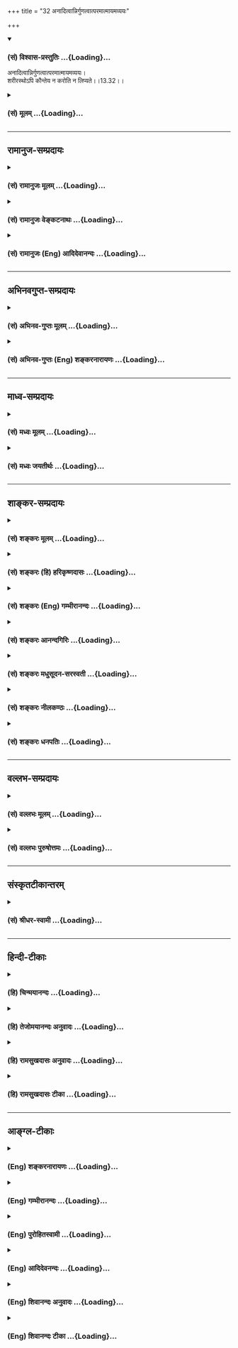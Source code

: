 +++
title = "32 अनादित्वान्निर्गुणत्वात्परमात्मायमव्ययः"

+++
<div class="js_include" newlevelforh1="3" title="(सं) विश्वास-प्रस्तुतिः" unfilled url="/purANam/mahAbhAratam/06-bhIShma-parva/02-bhagavad-gItA-parva/saMskRtam/vishvAsa-prastutiH/13_xetra-xetrajna-yogaH/32_anAditvAnnirguNat.md">
<details open><summary><h3>(सं) विश्वास-प्रस्तुतिः ...{Loading}...</h3></summary>

अनादित्वान्निर्गुणत्वात्परमात्मायमव्ययः।  
शरीरस्थोऽपि कौन्तेय न करोति न लिप्यते।।13.32।।
</details>
</div>
<div class="js_include collapsed" newlevelforh1="3" title="(सं) मूलम्" unfilled url="/purANam/mahAbhAratam/06-bhIShma-parva/02-bhagavad-gItA-parva/saMskRtam/mUlam/13_xetra-xetrajna-yogaH/32_anAditvAnnirguNat.md">
<details><summary><h3>(सं) मूलम् ...{Loading}...</h3></summary>

अनादित्वान्निर्गुणत्वात्परमात्मायमव्ययः।  
शरीरस्थोऽपि कौन्तेय न करोति न लिप्यते।।13.32।।
</details>
</div>


_________________
## रामानुज-सम्प्रदायः
<div class="js_include collapsed" newlevelforh1="3" title="(सं) रामानुजः मूलम्" unfilled url="/purANam/mahAbhAratam/06-bhIShma-parva/02-bhagavad-gItA-parva/saMskRtam/rAmAnujaH/mUlam/13_xetra-xetrajna-yogaH/32_anAditvAnnirguNat.md">
<details><summary><h3>(सं) रामानुजः मूलम् ...{Loading}...</h3></summary>

।।13.32।। यथा **आकाशं सर्वगतम्** अपि सर्वैः वस्तुभिः संयुक्तम् अपि
**सौक्ष्म्यात्** सर्ववस्तुस्वभावैः **न लिप्यते;** **तथा आत्मा**
अतिसौक्ष्म्यात् **सर्वत्र** देवमनुष्यादौ **देहे अवस्थितः** अति
तत्तद्देहस्वमावैः **न लिप्यते।**

</details>
</div>
<div class="js_include collapsed" newlevelforh1="3" title="(सं) रामानुजः वेङ्कटनाथः" unfilled url="/purANam/mahAbhAratam/06-bhIShma-parva/02-bhagavad-gItA-parva/saMskRtam/rAmAnujaH/venkaTanAthaH/13_xetra-xetrajna-yogaH/32_anAditvAnnirguNat.md">
<details><summary><h3>(सं) रामानुजः वेङ्कटनाथः ...{Loading}...</h3></summary>

  
  
।।13.32।। आत्मनो नित्यत्वानित्यत्वापरिणामित्वादिभिरुक्तं वैधर्म्यं
सहेतुकं स्थिरीकरोति -- अनादित्वादिति श्लोकेन।
आपेक्षिकपरमात्मत्वविषयेणअयं परमात्मा इत्यनेनाभिप्रेतमाह --
देहान्निष्कृष्येत्यादिना। ज्ञानसङ्कोचरूपव्ययस्य
देहादिप्रेरणरूपकर्तृत्वस्य च प्रत्यक्षादिसिद्धत्वात् कथमव्ययत्वादिः
इत्यत्राह -- स्वभावेन निरूपित इति।
अनादित्वादित्यव्ययहेतुरुत्पत्तिराहित्यं विवक्षितमित्याहअनारभ्यत्वादिति।
आरभ्यमाणमेव हि व्येतीति दृष्टमिति भावः। निर्गुणत्वात् इति सामान्येन
ज्ञानादिगुणनिषेधपरिहारायाह -- सत्त्वादिगुणरहितत्वादिति। एवं
हेतुद्वयशक्त्यनुसारेण यथायोग्यं साध्यद्वयान्वयो दर्शितः।
लेपशङ्काप्रतिषेधयोः सम्भावितविषययोरेव युक्तत्वात्; तत्सप्तधातु त्रिमलं
द्वियोनिं चतुर्विधाहारमयं शरीरम् \[गर्भो.1\] इत्याम्नातस्य शरीरस्य
पटादिषु पङ्कादेरिव संसर्गेण लेपकत्वस्वभावात्शरीरस्थोऽपि इत्यनेन सूचितमाह
-- देहस्वभावैरिति।  
  

</details>
</div>
<div class="js_include collapsed" newlevelforh1="3" title="(सं) रामानुजः (Eng) आदिदेवानन्दः" unfilled url="/purANam/mahAbhAratam/06-bhIShma-parva/02-bhagavad-gItA-parva/saMskRtam/rAmAnujaH/english/AdidevAnandaH/13_xetra-xetrajna-yogaH/32_anAditvAnnirguNat.md">
<details><summary><h3>(सं) रामानुजः (Eng) आदिदेवानन्दः ...{Loading}...</h3></summary>

13.32 This 'supreme self' (Atman) has been defined as having a nature
different from that of the body. While existing in the body, It is
'immutable', i.e., It is not liable to decay as It is 'without a
beginning,' i.e., never created at any point of time. Because It is
'free from Gunas,' being devoid of Sattva and other Gunas of Prakrti, It
neither acts nor gets tainted; It is not tainted by the alities of the
body. Granted that the self being without Gunas, does not act; but how
is it possible that the Atman is not tainted by Its constant association
with the alities of the body; To this, Sri Krsna replies:

</details>
</div>


_________________
## अभिनवगुप्त-सम्प्रदायः
<div class="js_include collapsed" newlevelforh1="3" title="(सं) अभिनव-गुप्तः मूलम्" unfilled url="/purANam/mahAbhAratam/06-bhIShma-parva/02-bhagavad-gItA-parva/saMskRtam/abhinava-guptaH/mUlam/13_xetra-xetrajna-yogaH/32_anAditvAnnirguNat.md">
<details><summary><h3>(सं) अभिनव-गुप्तः मूलम् ...{Loading}...</h3></summary>

।।13.31 -- 13.33।। यदि वा -- यदेत्यादि नोपलिप्यत इत्यन्तम्।
विस्तीर्णत्वेन सर्वव्याप्त्या यदा भूतानां पृथक्तां भिन्नताम् +++(S
चित्रताम्)+++ आत्मन्येव पश्यति; आत्मन एव च उदितां तां मन्यते; तदापि
सर्वकर्तृत्त्वात् न लेपभाक् यतः असौ परमात्मैव शरीरस्थोऽपि न लिप्यते
आकाशवत्।

</details>
</div>
<div class="js_include collapsed" newlevelforh1="3" title="(सं) अभिनव-गुप्तः (Eng) शङ्करनारायणः" unfilled url="/purANam/mahAbhAratam/06-bhIShma-parva/02-bhagavad-gItA-parva/saMskRtam/abhinava-guptaH/english/shankaranArAyaNaH/13_xetra-xetrajna-yogaH/32_anAditvAnnirguNat.md">
<details><summary><h3>(सं) अभिनव-गुप्तः (Eng) शङ्करनारायणः ...{Loading}...</h3></summary>

13.32 See Comment under 13.34

</details>
</div>


_________________
## माध्व-सम्प्रदायः
<div class="js_include collapsed" newlevelforh1="3" title="(सं) मध्वः मूलम्" unfilled url="/purANam/mahAbhAratam/06-bhIShma-parva/02-bhagavad-gItA-parva/saMskRtam/madhvaH/mUlam/13_xetra-xetrajna-yogaH/32_anAditvAnnirguNat.md">
<details><summary><h3>(सं) मध्वः मूलम् ...{Loading}...</h3></summary>

।।13.32।। न च व्ययादिस्तस्येत्याह -- अनादित्वादिति। सादि हि प्रायो व्ययि
गुणात्मकं च। न करोतीत्यादेरर्थ उक्तः पुरस्तात्। न लौकिकक्रियादिस्तस्य।
अतोन प्रज्ञं इत्यादिवदिति।

</details>
</div>
<div class="js_include collapsed" newlevelforh1="3" title="(सं) मध्वः जयतीर्थः" unfilled url="/purANam/mahAbhAratam/06-bhIShma-parva/02-bhagavad-gItA-parva/saMskRtam/madhvaH/jayatIrthaH/13_xetra-xetrajna-yogaH/32_anAditvAnnirguNat.md">
<details><summary><h3>(सं) मध्वः जयतीर्थः ...{Loading}...</h3></summary>

।।13.32।। अव्यय इत्यनुवादेन लेपाभावमात्रं विधीयत
इत्यन्यथाप्रतीतिनिरासार्थमाह -- **न चे**ति। एतेनाव्ययत्वमपि
साध्यमप्राप्तत्वादित्युक्तं भवति। तस्य विष्णोः अनेन जीवविशेषणमेतत् तस्य
प्राप्तिसद्भावेन प्रतिषेधोपपत्तेरिति निरस्तम्। विष्णोरपिशरीरस्थोऽपि इति
प्राप्तेरुक्तत्वात् अनादित्वनिर्गुणत्वयोरव्ययत्वे हेतुत्वमुपपादयितुं
व्याप्तिमाह -- **सादी**ति। यद्व्ययि तत्प्रायः सादि गुणात्मकं चेति योजना।
प्रागभावे व्यभिचारपारहारायप्रायः इत्युक्तम्। ससाद्यव
गुणात्मकमेवेत्यवधारणेन यथास्थितयोजना वा। न करोति निर्गुणत्वादिति
ईश्वरस्य क्रियागुणाभावः प्रतीयत इत्यत आह -- **न करोती**ति।
पुरस्तादुक्तमेव स्मारयति -- **ने**ति। इत्यादिवदक्रियत्वादिकं
व्याख्येयमिति शेषः। यद्यप्यव्ययत्वमप्यत्र साध्यं तथापि तल्लोकतो ज्ञातुं
शक्यत इति लोपाभावमात्रं; यथा सर्वगतिमित्युपपद्यते।

</details>
</div>


_________________
## शाङ्कर-सम्प्रदायः
<div class="js_include collapsed" newlevelforh1="3" title="(सं) शङ्करः मूलम्" unfilled url="/purANam/mahAbhAratam/06-bhIShma-parva/02-bhagavad-gItA-parva/saMskRtam/shankaraH/mUlam/13_xetra-xetrajna-yogaH/32_anAditvAnnirguNat.md">
<details><summary><h3>(सं) शङ्करः मूलम् ...{Loading}...</h3></summary>

।।13.32।। --,**अनादित्वात्** अनादेः भावः अनादित्वम्; आदिः कारणम्; तत्
यस्य नास्ति तत् अनादि। यद्धि आदिमत् तत् स्वेन आत्मना व्येति अयं तु
अनादित्वात् निरवयव इति कृत्वा न व्येति। तथा **निर्गुणत्वात्।** सगुणो हि
गुणव्ययात् व्येति अयं तु निर्गुणत्वाच्च न व्येति इति **परमात्मा अयम्
अव्ययः** न अस्य व्ययो विद्यते इति अव्ययः। यत एवमतः **शरीरस्थोऽपि;**
शरीरेषु आत्मनः उपलब्धिः भवतीति शरीरस्थः उच्यते तथापि **न करोति।**
तदकरणादेव तत्फलेन न लिप्यते। यो हि कर्ता; सः कर्मफलेन लिप्यते। अयं तु
अकर्ता; अतः न फलेन **लिप्यते** इत्यर्थः।। कः पुनः देहेषु करोति लिप्यते च
यदि तावत् अन्यः परमात्मनो देही करोति लिप्यते च; ततः इदम् अनुपपन्नम्
उक्तं क्षेत्रज्ञेश्वरैकत्वम् क्षेत्रज्ञं चापि मां विद्धि (गीता 13।2)
इत्यादि। अथ नास्ति ईश्वरादन्यो देही; कः करोति लिप्यते च इति वाच्यम् परो
वा नास्ति इति सर्वथा दुर्विज्ञेयं दुर्वाच्यं च इति भगवत्प्रोक्तम्
औपनिषदं दर्शनं परित्यक्तं वैशेषिकैः साङ्ख्यार्हतबौद्धैश्च। तत्र अयं
परिहारो भगवता स्वेनैव उक्तः स्वभावस्तु प्रवर्तते (गीता 5।14) इति।
अविद्यामात्रस्वभावो हि करोति लिप्यते इति व्यवहारो भवति; न तु परमार्थत
एकस्मिन् परमात्मनि तत् अस्ति। अतः एतस्मिन् परमार्थसाङ्ख्यदर्शने स्थितानां
ज्ञाननिष्ठानां परमहंसपरिव्राजकानां तिरस्कृताविद्याव्यवहाराणां
कर्माधिकारो नास्ति इति तत्र तत्र दर्शितं भगवता।। किमिव न करोति न लिप्यते
इति अत्र दृष्टान्तमाह --,

</details>
</div>
<div class="js_include collapsed" newlevelforh1="3" title="(सं) शङ्करः (हि) हरिकृष्णदासः" unfilled url="/purANam/mahAbhAratam/06-bhIShma-parva/02-bhagavad-gItA-parva/saMskRtam/shankaraH/hindI/harikRShNadAsaH/13_xetra-xetrajna-yogaH/32_anAditvAnnirguNat.md">
<details><summary><h3>(सं) शङ्करः (हि) हरिकृष्णदासः ...{Loading}...</h3></summary>

।।13.32।। एक ही आत्मा सब शरीरोंका आत्मा माना जानेसे; उसका उन सबके दोषोंसे
सम्बन्ध होगा; ऐसी शंका होनेपर यह कहा जाता है --, आदि कारणको कहते हैं;
जिसका कोई कारण न हो; उसका नाम अनादि है और अनादिके भावका नाम अनादित्व है
यह परमात्मा अनादि होनेके कारण अव्यय है क्योंकि जो वस्तु आदिमान् होती है;
वही अपने,स्वरूपसे क्षीण होती है। किंतु यह परमात्मा अनादि है; इसलिये
अवयवरहित है। अतः इसका क्षय नहीं होता। तथा निर्गुण होनेके कारण भी यह
अव्यय है क्योंकि जो वस्तु गुणयुक्त होती है; उसका गुणोंके क्षयसे क्षय
होता है। परंतु यह ( आत्मा ) गुणरहित है; अतः इसका क्षय नहीं होता। सुतरां
यह परमात्मा अव्यय है; अर्थात् इसका व्यय नहीं होता। ऐसा होनेके कारण यह
आत्मा शरीरमें स्थित हुआ भीशरीरमें रहता हुआ भी कुछ नहीं करता है; तथा कुछ
न करनेके कारण ही उसके फलसे भी लिप्त नहीं होता है। आत्माकी शरीरमें
प्रतीति होती है; इसलिये शरीरमें स्थित कहा जाता है। क्योंकि जो कर्ता होता
है वही कर्मोंके फलसे लिप्त होता है। परंतु यह अकर्ता है; इसलिये फलसे
लिप्त नहीं होता; यह अभिप्राय है। पू₀ -- तो फिर शरीरोंमें ऐसा कौन है जो
कर्म करता है और उसके फलसे लिप्त होता है यदि यह मान लिया जाय कि;
परमात्मासे भिन्न कोई शरीरी कर्म करता है और उसके फलसे लिप्त होता है तब तो
क्षेत्रज्ञ भी तू मुझे ही जान इस प्रकार जो क्षेत्रज्ञ और ईश्वरकी एकता कही
है; वह अयुक्त ठहरेगी। यदि यह माना जाय कि ईश्वरसे पृथक् अन्य कोई शरीरी
नहीं है तो यह बतलाना चाहिये फिर कौन करता और लिप्त होता है अथवा यह कह
देना चाहिये कि ( इन सबसे ) पर कोई ईश्वर ही नहीं है। ( बात तो यह है कि )
भगवान्द्वारा कहा हुआ यह उपनिषद्रूप दर्शन सर्वथा दुर्विज्ञेय और दुर्वाच्य
है; इसीलिये वैशेषिक; साङ्ख्य; जैन और बौद्धमतावलम्बियोंद्वारा यह छोड़ दिया
गया है। उ₀ -- इसका उत्तर स्वभाव ही बर्तता है ऐसा कहकर भगवान्ने स्वयं ही
दे दिया है क्योंकि अविद्यामात्र स्वभाववाला ही करता है; और लिप्त होता है;
इसीसे यह व्यवहार चल रहा है। वास्तवमें अद्वितीय परमात्मामें वे ( कर्तापन
और लिप्त होना आदि ) नहीं हैं। सुतरां इस वास्तविक ज्ञानदर्शनमें स्थित हुए
ज्ञाननिष्ठ; परमहंस परिव्राजक संन्यासियोंका जिन्होंने अविद्याकृत समस्त
व्यवहारका तिरस्कार कर दिया है; कर्मोंमें अधिकार नहीं है -- यह बात जगहजगह
भगवान्द्वारा दिखलायी गयी है।

</details>
</div>
<div class="js_include collapsed" newlevelforh1="3" title="(सं) शङ्करः (Eng) गम्भीरानन्दः" unfilled url="/purANam/mahAbhAratam/06-bhIShma-parva/02-bhagavad-gItA-parva/saMskRtam/shankaraH/english/gambhIrAnandaH/13_xetra-xetrajna-yogaH/32_anAditvAnnirguNat.md">
<details><summary><h3>(सं) शङ्करः (Eng) गम्भीरानन्दः ...{Loading}...</h3></summary>

13.32 Anadivat, being without beginning: Adih means cause; that which
has no cause is anadih. That which has a cause undergoes loss of its own
characteristics. But this One, being causeless, has no parts. This being
so, It does not suffer loss. So also, nirgunatvat, being without
alities: indeed, It si only something possessing alities that perishes
owing to the losss of its alities. But this One, being without alities,
does not perish. Hence, ayam, this; paramatma, supreme Self; is avyayah,
immutable. It suffers no depletion. Therefore It is immutable. Since
this is so, therefore, api, although; sarira-sthah, existing in the
body-since the perception of the Self occurs in the bodies, It is said
to be 'existing in the body'; even then, It na, does not; karoti, act.
From the very fact that It does not act, It na, is not; lipyate,
affected by the result of any action. For, one who is an agent of action
becomes affected by its result. But this One is not an agent. Hence It
is not affected by any result. This is the meaning. Objection: Who is
it, again, that acts in the body and becomes affected; On the one hand,
if there be some embodied being other than the supreme Self who acts and
becomes affected, then it has been improper to say in, 'And also
understand Me to be the Knower of the field,' etc., that the Knower of
the field and God are one. Again, if there be no embodied being who is
different from God, then it has to be stated who is it that acts and
gets affected. Or it has to be asserted that the supreme One does not
exist. \[If the supreme One also acts like us, then He is no God.\]
Thus, since the Upanisadic philosophy as stated by the Lord is in every
way difficult to understand and difficult to explain, it has therefore
been abandoned by the Vaisesikas, the Sankhyas, the Jainas and the
Buddhists. Reply: As to that, the following refutation has been stated
by the Lord Himself in, 'But it is Nature that acts' (5.14). Indeed,
Nature, which is nothing but ignorance, acts and becomes affected. In
this way empirical dealing becomes possible; but in reality it does not
occur in the one supreme Self. It has been accordingly shown by the Lord
in various places that there is no duty to be performed by those who
adhere to this philosophy of discriminating knowledge of the supreme
Reality, who are steadfast in Knowledge, who have spurned actions
arising out of ignorance, and who are mendicants belonging to the
highest Order of monks. The Lord cites an illustration to show like what
It does not act and is not affected:

</details>
</div>
<div class="js_include collapsed" newlevelforh1="3" title="(सं) शङ्करः आनन्दगिरिः" unfilled url="/purANam/mahAbhAratam/06-bhIShma-parva/02-bhagavad-gItA-parva/saMskRtam/shankaraH/AnandagiriH/13_xetra-xetrajna-yogaH/32_anAditvAnnirguNat.md">
<details><summary><h3>(सं) शङ्करः आनन्दगिरिः ...{Loading}...</h3></summary>

।।13.32।। सूक्ष्मभावात् अप्रतिहतस्वभावत्वादित्यर्थः। न संबध्यते
पङ्कादिभिरिति शेषः।

</details>
</div>
<div class="js_include collapsed" newlevelforh1="3" title="(सं) शङ्करः मधुसूदन-सरस्वती" unfilled url="/purANam/mahAbhAratam/06-bhIShma-parva/02-bhagavad-gItA-parva/saMskRtam/shankaraH/madhusUdana-sarasvatI/13_xetra-xetrajna-yogaH/32_anAditvAnnirguNat.md">
<details><summary><h3>(सं) शङ्करः मधुसूदन-सरस्वती ...{Loading}...</h3></summary>

।।13.32।। आत्मनः स्वतोऽकर्तृत्वेऽपि शरीरसंबन्धादौपाधिकं कर्तृत्वं
स्यादित्याशङ्कामपानुदन् यः पश्यति तथात्मानमकर्तारं स
पश्यतीत्येतद्विवृणोति -- अनादित्वादिति। अयमपरोक्षः परमात्मा
परमेश्वराभिन्नः प्रत्यगात्मा अव्ययो न व्येतीत्यव्ययः। सर्वविकारशून्य
इत्यर्थः। तत्र व्ययो द्विधा धर्मिणः स्वरूपस्यैवोत्पत्तिमत्तया वा;
धर्मिस्वरूपस्यानुत्पाद्यत्वेऽपि धर्माणामेवोत्पत्त्यादिमत्तया वा;
तत्राद्यमपाकरोति -- अनादित्वादिति। आदिः प्रागसत्त्वावस्था। सा नास्ति
सर्वदा सत आत्मनः अतस्तस्य कारणाभावाज्जन्माभावः। नह्यनादेर्जन्म संभवति।
तदभावे च तदुत्तरभाविनो भावविकारा न संभवन्त्येव। अतो न स्वरूपेण
व्येतीत्यर्थः। द्वितीयं निराकरोति -- निर्गुणत्वादिति।
निर्धर्मकत्वादित्यर्थः। नहि धर्मिणमधिकृत्य कश्चिद्धर्म उपैत्यपैति वा
धर्मधर्मिणोस्तादात्म्यात्। ,अयं तु निर्धर्मकोऽतो न धर्मद्वारापि
व्येतीत्यर्थः। अविनाशी वा अरेयमात्माऽनुच्छित्तिधर्मा इति श्रुतेः।
यस्मादेष,जायतेऽस्ति वर्धते विपरिणमतेऽपक्षीयते विनश्यतीत्येवं
षड्भावविकारशून्यः आध्यासिकेन संबन्धेन शरीरस्थोपि तस्मिन्कुर्वत्ययमात्मा
न करोति। यथाध्यासिकेन संबन्धेन जलस्थः सविता तस्मिंश्चलत्यपि न चलत्येव
तद्वत्। यतो न करोति किंचिदपि कर्म अतः केनापि कर्मफलेन न लिप्यते यो हि
यत्कर्मकरोति स तत्फलेन लिप्यते न त्वयम्। अकर्तृत्वादित्यर्थः। इच्छा
द्वेषः सुखं दुःखमित्यादीनां क्षेत्रधर्मत्वकथनात् प्रकृत्यैव च कर्माणि
क्रियमाणानीति मायाकार्यत्वव्यपदेशाच्च। अतएव परमार्थदर्शिनां
सर्वकर्माधिकारनिवृत्तिरिति प्राग्व्याख्यातम्। एतेनात्मनो
निर्धर्मकत्वकथनात्स्वगतभेदोपि निरस्तः। प्रकृत्यैव च कर्माणीत्यत्र
सजातीयभेदो निवारितः; यदा भूतपृथग्भावमित्यत्र विजातीयभेदः;
अनादित्वान्निर्गुणत्वादित्यत्र स्वगतो भेद इत्यद्वितीयं ब्रह्मैवात्मेति
सिद्धम्।

</details>
</div>
<div class="js_include collapsed" newlevelforh1="3" title="(सं) शङ्करः नीलकण्ठः" unfilled url="/purANam/mahAbhAratam/06-bhIShma-parva/02-bhagavad-gItA-parva/saMskRtam/shankaraH/nIlakaNThaH/13_xetra-xetrajna-yogaH/32_anAditvAnnirguNat.md">
<details><summary><h3>(सं) शङ्करः नीलकण्ठः ...{Loading}...</h3></summary>

।।13.32।। नन्वात्मनो विभुत्वेन रूपेण कर्तृत्वं मास्वीकारि
देहाद्यवच्छिन्नेन तु रूपेण तद्वक्तव्यमन्यथानुभवविरोधादित्याशङ्क्याह --
**अनादित्वादिति।** अयं सर्वेषां प्राणिनां नित्यापरोक्षः परमो
देहादिभ्योऽपरमेभ्य आत्मभ्योऽन्यः कोशपञ्चकातीत आत्मा परमात्मा। अव्ययः न
व्येति परिच्छिद्यते देशतः कालतो वस्तुतश्चेत्यव्ययः। अव्ययत्वे हेतुः --
**अनादित्वादिति।** यद्धि आदिमदाकाशादि तद्व्येति न त्वयं व्येति
अनादित्वात्। नन्वनादिभावस्यानन्त्यनियमेनात्मनः कालतः परिच्छेदो मास्तु।
तथा देशतः परिच्छिन्नस्य नाशावश्यंभावादनादित्वायोगाच्च देशतोऽपि परिच्छेदो
ब्रह्मणो मास्तु। ननु परमाणुवद्भविष्यतीतिचेन्न। दशदिगवच्छेद्यप्रदेशभेदवतो
द्रव्यस्य निरवयवत्वरूपाणुत्वासिद्धेः। नहि परमाणोः पूर्वदिगवच्छिन्नो भागः
पश्चिमया व्यवच्छेत्तुं शक्यते अनुभवविरोधात्। देशतः परिच्छेदाभावादेव
सजातीयविजातीयवस्तुसद्भावकृतः,परिच्छेदोऽपि मास्तु तथापि
विचित्रशक्तियुक्तस्याभिनवप्रपञ्चरचनापटीयसः परस्य
सर्वेश्वरत्वसर्वज्ञत्वादिगुणयुक्तस्य स्वगतभेदोऽवश्यंभावी।
स्वशक्तिमायावच्छिन्नेन रूपेण जगत्कर्तृत्वं
देहावच्छेदेनाग्रिहोत्रादिकर्तृत्वं चावश्यं वक्तव्यमित्याशङ्क्याह --
**निर्गुणत्वादिति।** यो हि गुणवानाकाशादिः सं संयोगं विभागं वोपाधिं
प्राप्य स्वगुणं शब्दमाविष्करोति न तु स्वस्मिन्नसन्तं स्पर्शं
केनचिदप्युपाधिना दर्शयितुमीष्टे। एवं आत्मा सर्वगुणहीनः सत्यप्यवच्छेदलाभे
कर्तृत्वादिकं गुणमाविष्कर्तुं न समर्थ इति। फलितमाह -- **शरीरस्थोऽपीति।**
स्पष्टार्थमेतत्।

</details>
</div>
<div class="js_include collapsed" newlevelforh1="3" title="(सं) शङ्करः धनपतिः" unfilled url="/purANam/mahAbhAratam/06-bhIShma-parva/02-bhagavad-gItA-parva/saMskRtam/shankaraH/dhanapatiH/13_xetra-xetrajna-yogaH/32_anAditvAnnirguNat.md">
<details><summary><h3>(सं) शङ्करः धनपतिः ...{Loading}...</h3></summary>

।।13.32।। नन्वेकस्यात्मनः सर्वत्र समवस्थितत्वेन
देहादिगतकर्तृत्वादिमत्त्वं प्राप्तं पवित्रस्यापि गङ्गाजलादेः
अपवित्रप्राण्युतरान्तरदोषेण दोषवक्त्ववदिति तत्राह -- अनादित्वादीति। अयं
परमात्माव्ययोऽपक्षयरहितः कूटस्थ इत्यर्थः। तत्र,व्ययस्त्रिविधः स्वभावतो
वा; अवयवद्वारको वा गुणाद्वारको वा। स्वतस्तु परब्रह्मणो न संभवतीति
कथयितुं परमात्मेत्युक्तम्। द्वितीयासंभवे हेतुमाह -- अनादित्वादिति। आदिः
कारणं नास्ति तदनादि। घटादेरादिमत्त्वेन सावयवत्वाद्य्वयो दृष्टः;
आत्मनस्तवनादित्वेन निरवयवत्वादवयवद्वारको व्ययो न संभवतीत्यर्थः। तृतीयं
निराकरोति -- निर्गुणत्वादिति। तथा सगुणो गुणव्ययाद्य्वेति अयंतु
निर्गुणत्वान्न व्येति। गुणद्वारकोऽस्य व्ययो न संभवतीत्यर्थः। यत एवमतः
शरीरस्थोपि शरीरेष्वात्मन उपलब्धिधर्मवतीति शरीरस्थ उच्यते। सर्वगतत्वेन
सर्वात्मत्वेन च देहादौ स्थितोऽपि स्वतो देहात्मना वा न करोति
कूटस्थात्वाद्देहादेश्च तस्मिन्कल्पितत्वादित्यर्थः। कर्तृत्वाभावादेव
कर्मफलेन न लिप्यते। कुन्त्युत्पन्नशरीरस्थस्यापि तव कर्तृत्वं लेपश्च
नास्तीति संबोधनाशयः। ननु एवं यः शरीरस्थः करोति लिप्यते च स कः
किमुक्तलक्षणादकर्तुरलिप्तादात्मनोऽन्यः किंचाऽनन्यः। नाद्यः तत्त्वमसि;
क्षेत्रज्ञं चापि मां विद्धीति
क्षेत्रज्ञेश्वरैकत्वप्रतिपादनानुपप्तिप्रसङ्गात्। द्वितीये परमात्मनः
कर्तत्वाद्यभावेन प्रतीयमानस्य कर्तृत्वादेरधिकरणं वाच्यम्। तथाच सर्वथेदं
दुरुपपादमितिचेन्न। स्वभावस्तु प्रवर्तत इत्यविद्यामात्रस्वभावो हि करोति
लिप्यत इति व्यवहारदशायामाविद्यकस्य कर्तृत्वादेर्भगवतैव निरुपितत्वात्।
एवंच प्रत्यगभिन्ने ब्रह्मण्याविधकं कर्तृत्वादि न पारमार्थिकमिति भगवता
प्रोक्ते औपनिषदे परमार्थसाङ्ख्यदर्शने दुर्विज्ञयत्वात्
साङ्ख्यवैसेषिकादिभिभ्रान्तिजन्यय पूर्वोक्तशङ्क्या परित्यक्ते स्थितानां
ज्ञाननिष्ठानामविद्यापरिकल्पितकर्तृत्वाद्यपगमेन मोक्षप्राप्तिः
नत्वन्यस्मिन् शुक्तिरुप्यकल्पे साङ्ख्यादिपरिकल्पितते निष्टावतामिति।

</details>
</div>


_________________
## वल्लभ-सम्प्रदायः
<div class="js_include collapsed" newlevelforh1="3" title="(सं) वल्लभः मूलम्" unfilled url="/purANam/mahAbhAratam/06-bhIShma-parva/02-bhagavad-gItA-parva/saMskRtam/vallabhaH/mUlam/13_xetra-xetrajna-yogaH/32_anAditvAnnirguNat.md">
<details><summary><h3>(सं) वल्लभः मूलम् ...{Loading}...</h3></summary>

।।13.32।। स्वतः पुरुषस्य प्राकृतसम्बन्धाभाव इत्युपपादयति --
अनादित्वादिति। परमात्माऽन्तःपुरुषः अथवा अक्षररूपत्वेन
अनादित्वान्निर्गुणत्वादयं आत्मा जीवः पुरुषोऽव्ययः केवलं भगवदिच्छया स्वतः
पृथग्भावितोऽप्यकर्त्ताऽलिप्तः अध्यासेनैव तथा; नान्यथेति भावः।

</details>
</div>
<div class="js_include collapsed" newlevelforh1="3" title="(सं) वल्लभः पुरुषोत्तमः" unfilled url="/purANam/mahAbhAratam/06-bhIShma-parva/02-bhagavad-gItA-parva/saMskRtam/vallabhaH/puruShottamaH/13_xetra-xetrajna-yogaH/32_anAditvAnnirguNat.md">
<details><summary><h3>(सं) वल्लभः पुरुषोत्तमः ...{Loading}...</h3></summary>

  
  
।।13.32।। ननु यथा ब्रह्मांशस्यादिजीवस्य देहसम्बन्धात्
कर्मलेपस्तेनैवाज्ञानं तन्नाशश्च प्रेरकात्मसम्बन्धात्तस्यैव
जीवसम्बन्धालेपे सति कथं समदर्शनं इत्याशङ्क्याऽऽह -- अनादित्वादिति।
यस्यैवोत्पत्तिस्तस्यैवान्यसम्बन्धेन नाशः। स च
अनादिर्नत्वाविद्यकजीवभाववदुत्पत्तिरतएव तत्सम्बन्धाभावार्थं साक्षित्वं
पूर्वं निरूपितम्। तस्मात् गुणसम्बन्धिन एव तन्नाशे नाशः; स च
निर्गुणस्तस्मादयं परमात्मा अव्ययः परसम्बन्धादिनाशशून्यः। अतः शरीरस्थोऽपि
कर्माणि न करोति; अत एव न लिप्यते।  
  

</details>
</div>


_________________
## संस्कृतटीकान्तरम्
<div class="js_include collapsed" newlevelforh1="3" title="(सं) श्रीधर-स्वामी" unfilled url="/purANam/mahAbhAratam/06-bhIShma-parva/02-bhagavad-gItA-parva/saMskRtam/shrIdhara-svAmI/13_xetra-xetrajna-yogaH/32_anAditvAnnirguNat.md">
<details><summary><h3>(सं) श्रीधर-स्वामी ...{Loading}...</h3></summary>

।।13.32।। तथापि परमेश्वरस्य संसारावस्थायां देहकर्मसंबन्धनिमित्तैः
कर्मभिस्तत्फलैश्च सुखदुःखादिवैषम्यं दुष्परिहरमिति कुतः समदर्शनं तत्राह
**-- अनादित्वादिति।** यदुत्पत्तिमत्तदेव हि व्येति विनाशमेति। यच्च
गुणवद्वस्तु तस्य गुणनाशे व्ययो भवति। अयं तु परमात्मा
अनादिर्निर्गुणश्चातोऽव्ययः। अविकारीत्यर्थः। तस्माच्छरीरे स्थितोऽपि
किंचिन्न करोति; नच कर्मफलैर्लिप्यत इति।

</details>
</div>


_________________
## हिन्दी-टीकाः
<div class="js_include collapsed" newlevelforh1="3" title="(हि) चिन्मयानन्दः" unfilled url="/purANam/mahAbhAratam/06-bhIShma-parva/02-bhagavad-gItA-parva/hindI/chinmayAnandaH/13_xetra-xetrajna-yogaH/32_anAditvAnnirguNat.md">
<details><summary><h3>(हि) चिन्मयानन्दः ...{Loading}...</h3></summary>

।।13.32।। यद्यपि चैतन्य आत्मा के सान्निध्य मात्र से देहेन्द्रियादि
उपाधियाँ स्वक्रियाओं में प्रवृत्त होती हैं; तथापि आत्मा सदा अकर्त्ता ही
रहता है। शास्त्रों के इस प्रतिपादन को समझना वेदान्त के प्रारम्भिक
विद्यार्थियों को कठिन प्रतीत होता है। इसलिए; उपनिषदों के ऋषियों ने विशेष
परिश्रमपूर्वक हमें यह समझाने का प्रयत्न किया है कि किस प्रकार एकमेव
अद्वितीय; परिपूर्ण सर्वव्यापी परमात्मा अकर्ता है। पहले भीगीता में कहा जा
चुका है कि आत्मा क्षेत्र के साथ तादात्म्य करके जीवरूपक्षेत्रज्ञ बन जाता
है; जो कर्मों का कर्ता और फलों का भोक्ता है। शरीरों में स्थित होने पर भी
आत्मा के दोषमुक्तत्व को सिद्ध करने के लिए यहाँ कुछ हेतु दिये गये हैं। जब
एक न्यायाधीश श्रीगोपाल राव किसी हत्यारे अपराधी को मृत्युदण्ड सुनाते हैं;
तब उसकी मृत्यु का पातक न्यायाधीश को प्रभावित नहीं कर सकता। श्रीगोपाल राव
न्यायालय में न्यायाधीश के पद पर आसीन होकर निर्णय देते हैं; न कि अपनी
व्यक्तिगत क्षमता में। अनादि जिस वस्तु का कारण होता है; उसी का प्रारम्भ भी
हो सकता है। प्रारम्भ रहित का अर्थ कारणरहित होगा। परम सत्य वह है जिससे
सम्पूर्ण जगत् उत्पन्न हुआ है। अत परमात्मा कारण रहित कारण होने से अनादि
कहा गया है। इसी कारण से वह अव्यय; अविनाशी भी है। निर्गुण गुणवान् वस्तु ही
विकारी होती है। हमने देखा कि जगत्कारण परमात्मा अविकारी है; अत उसका
निर्गुण होना भी आवश्यक है। यह परमात्मा अव्यय है जगत्कारण; अनादि और
निर्गुण होने से परमात्मा का अव्ययत्व सिद्ध हो जाता है। यह परमात्मा अपने
सान्निध्य मात्र से जड़ उपाधियों को चेतनवत् व्यवहार करने में सक्षम करता
है; परन्तु वह स्वयं किसी प्रकार की क्रिया नहीं,करता। उपर्युक्त सिद्धांत
वेदान्त के कुछ सूक्ष्म सिद्धांतों में से एक है; और दुर्बल मति के
विद्यार्थियों को प्राय इसे समझने में कठिनाई अनुभव होती है। यद्यपि यह
वेदान्त साहित्य का कठिन भाग माना गया है; तथापि प्रयत्नपूर्वक इस पर मनन
करने से सन्देह और कठिनाई दूर हो सकती हैं। उपाधियों के सभी निषिद्ध और
आसुरी कर्मों में भी आत्मा के अकर्तृत्वऔर निर्गुणत्व को दर्शाने के लिए;
भगवान् कुछ दृष्टान्त देते हैं

</details>
</div>
<div class="js_include collapsed" newlevelforh1="3" title="(हि) तेजोमयानन्दः अनुवादः" unfilled url="/purANam/mahAbhAratam/06-bhIShma-parva/02-bhagavad-gItA-parva/hindI/tejomayAnandaH/anuvAdaH/13_xetra-xetrajna-yogaH/32_anAditvAnnirguNat.md">
<details><summary><h3>(हि) तेजोमयानन्दः अनुवादः ...{Loading}...</h3></summary>

।।13.32।। हे कौन्तेय ! अनादि और निर्गुण होने से यह परमात्मा अव्यय है।
शरीर में स्थित हुआ भी, वस्तुत:, वह न (कर्म) करता है और न (फलों से) लिप्त
होता है।।

</details>
</div>
<div class="js_include collapsed" newlevelforh1="3" title="(हि) रामसुखदासः अनुवादः" unfilled url="/purANam/mahAbhAratam/06-bhIShma-parva/02-bhagavad-gItA-parva/hindI/rAmasukhadAsaH/anuvAdaH/13_xetra-xetrajna-yogaH/32_anAditvAnnirguNat.md">
<details><summary><h3>(हि) रामसुखदासः अनुवादः ...{Loading}...</h3></summary>

।।13.32।। हे कुन्तीनन्दन ! यह पुरुष स्वयं अनादि और गुणोंसे रहित होनेसे
अविनाशी परमात्मस्वरूप ही है। यह शरीरमें रहता हुआ भी न करता है और न लिप्त
होता है।

</details>
</div>
<div class="js_include collapsed" newlevelforh1="3" title="(हि) रामसुखदासः टीका" unfilled url="/purANam/mahAbhAratam/06-bhIShma-parva/02-bhagavad-gItA-parva/hindI/rAmasukhadAsaH/TIkA/13_xetra-xetrajna-yogaH/32_anAditvAnnirguNat.md">
<details><summary><h3>(हि) रामसुखदासः टीका ...{Loading}...</h3></summary>

।।13.32।।***व्याख्या --***  **अनादित्वान्निर्गुणत्वात्परमात्मायमव्ययः
--** इसी अध्यायके उन्नीसवें श्लोकमें जिसको अनादि कहा है; उसीको यहाँ भी
**अनादित्वात्** पदसे अनादि कहा है अर्थात् यह पुरुष आदि(आरम्भ) से रहित
है। अब प्रश्न होता है कि वहाँ तो प्रकृतिको भी अनादि कहा है; इसलिये
प्रकृति और पुरुष -- दोनोंमें,क्या फरक रहा इसके उत्तरमें भगवान् कहते हैं
-- **निर्गुणत्वात्** अर्थात् यह पुरुष गुणोंसे रहित है। प्रकृति अनादि तो
है; पर वह गुणोंसे रहित नहीं है; प्रत्युत गुणों और विकारोंवाली है। उससे
सात्त्विक; राजस और तामस -- ये तीनों गुण तथा विकार पैदा होते हैं। परन्तु
पुरुष इन तीनों गुणोँ और विकारोंसे सर्वथा रहित (निर्गुण और निर्विकार) है।
ऐसा यह पुरुष साक्षात् अविनाशी परमात्मस्वरूप ही है अर्थात् यह पुरुष
विनाशरहित परम शुद्ध आत्मा है।**शरीरस्थोऽपि कौन्तेय न करोति न लिप्यते
--** यह पुरुष शरीरमें रहता हुआ भी न कुछ करता है और न किसी कर्मसे लिप्त
ही होता है। तात्पर्य है कि इस पुरुष(स्वयं) ने न तो पहले किसी भी
अवस्थामें कुछ किया है; न वर्तमानमें कुछ करता है और न आगे ही कुछ कर सकता
है अर्थात् यह पुरुष सदासे ही प्रकृतिसे निर्लिप्त; असङ्ग है तथा गुणोंसे
रहित और अविनाशी है। इसमें कर्तृत्व और भोक्तृत्व है ही नहीं। यहाँ
**शरीरस्थोऽपि** कहनेका तात्पर्य है कि यह पुरुष जिस समय अपनेको शरीरमें
स्थित मानकर अपनेको कार्यका कर्ता और सुखदुःखका भोक्ता मानता है; उस समय भी
वास्तवमें यह तटस्थ; प्रकाशमात्र ही रहता है। सुखदुःखका भान इसीसे होता है
अतः इसको प्रकाशक कह सकते हैं; पर इसमें प्रकाशकधर्म नहीं है। यहाँ **अपि**
पदसे ऐसा मालूम होता है कि अनादिकालसे अपनेको शरीरमें स्थित माननेवाला हरेक
(चींटीसे ब्रह्मापर्यन्त) प्राणी स्वरूपसे सदा ही निर्लिप्त; असङ्ग है।
उसकी शरीरके साथ एकता कभी हुई ही नहीं क्योंकि शरीर तो प्रकृतिका कार्य
होनेसे सदा प्रकृतिमें ही स्थित रहता है और स्वयं परमात्माका अंश होनेसे
सदा परमात्मामें ही स्थित रहता है। स्वयं परमात्मासे कभी अलग हो सकता ही
नहीं। शरीरके साथ एकात्मता माननेपर भी; शरीरके साथ कितना ही घुलमिल जानेपर
भी; शरीरको ही अपना स्वरूप माननेपर भी उसकी निर्लिप्तता कभी नष्ट नहीं
होती; वह स्वरूपसे सदा ही निर्लिप्त रहता है। अपनी निर्लिप्तताका अनुभव न
होनेपर भी उसके स्वरूपमें कुछ भी विकृति नहीं होती। अतः उसने अपने स्वरूपसे
न कभी कुछ किया है और न करता ही है तथा वह स्वयं न कभी लिप्त हुआ है और न
लिप्त होता ही है। यद्यपि पुरुष अपनेको शरीरमें स्थित माननेसे ही कर्ता और
भोक्ता बनता है; तथापि इक्कीसवें श्लोकमें भगवान्ने कहा है कि प्रकृतिमें
स्थित पुरुष ही भोक्ता बनता है और यहाँ कहते हैं कि शरीर में स्थित होनेपर
भी पुरुष कर्ताभोक्ता नहीं है। ऐसा कहनेका तात्पर्य यह है कि प्रकृति और
उसका कार्य शरीर -- दोनों एक ही हैं। अतः पुरुषको चाहे प्रकृतिमें स्थित
कहो; चाहे शरीरमें स्थित कहो; एक ही बात है। एक शरीरके साथ सम्बन्ध होनेसे
मात्र प्रकृतिके साथ; मात्र शरीरोंके साथ सम्बन्ध हो जाता है। वास्तवमें
पुरुषका सम्बन्ध न तो व्यष्टि शरीरके साथ है और न समष्टि प्रकृतिके साथ ही
है। अपना सम्बन्ध शरीरके साथ माननेसे ही वह अपनेको कर्ताभोक्ता मान लेता
है। वास्तवमें वह न कर्ता है और न भोक्ता है।***सम्बन्ध --*** 
पूर्वश्लोकमें कहा गया कि वह पुरुष न करता है और न लिप्त होता है; तो अब
प्रश्न होता है कि वह कैसे लिप्त नहीं होता और कैसे नहीं करता इसका उत्तर
आगेके श्लोकमें देते हैं।

</details>
</div>


_________________
## आङ्ग्ल-टीकाः
<div class="js_include collapsed" newlevelforh1="3" title="(Eng) शङ्करनारायणः" unfilled url="/purANam/mahAbhAratam/06-bhIShma-parva/02-bhagavad-gItA-parva/english/shankaranArAyaNaH/13_xetra-xetrajna-yogaH/32_anAditvAnnirguNat.md">
<details><summary><h3>(Eng) शङ्करनारायणः ...{Loading}...</h3></summary>

13.32. Because This is beginningless, and because This has no alities,
this Supreme Self is changeless and It neither acts, nor gets stained
\[by actions\], even-though It dwells in the body, O son of Kunti !

</details>
</div>
<div class="js_include collapsed" newlevelforh1="3" title="(Eng) गम्भीरानन्दः" unfilled url="/purANam/mahAbhAratam/06-bhIShma-parva/02-bhagavad-gItA-parva/english/gambhIrAnandaH/13_xetra-xetrajna-yogaH/32_anAditvAnnirguNat.md">
<details><summary><h3>(Eng) गम्भीरानन्दः ...{Loading}...</h3></summary>

13.32 Being without beginning and without alities, O son of Kunti, this
immutable, supreme Self does not act. nor is It affected \[Also
translated as tainted.-Tr.\], although existing in the body.

</details>
</div>
<div class="js_include collapsed" newlevelforh1="3" title="(Eng) पुरोहितस्वामी" unfilled url="/purANam/mahAbhAratam/06-bhIShma-parva/02-bhagavad-gItA-parva/english/purohitasvAmI/13_xetra-xetrajna-yogaH/32_anAditvAnnirguNat.md">
<details><summary><h3>(Eng) पुरोहितस्वामी ...{Loading}...</h3></summary>

13.32 The Supreme Spirit, O Prince, is without beginning, without
Qualities and Imperishable, and though it be within the body, yet It
does not act, nor is It affected by action.

</details>
</div>
<div class="js_include collapsed" newlevelforh1="3" title="(Eng) आदिदेवनन्दः" unfilled url="/purANam/mahAbhAratam/06-bhIShma-parva/02-bhagavad-gItA-parva/english/AdidevanandaH/13_xetra-xetrajna-yogaH/32_anAditvAnnirguNat.md">
<details><summary><h3>(Eng) आदिदेवनन्दः ...{Loading}...</h3></summary>

13.32 This supreme self, though dwelling in the body, is immutable, O
Arjuna, being without beginning. It neither acts nor is tainted, as It
is without Gunas.

</details>
</div>
<div class="js_include collapsed" newlevelforh1="3" title="(Eng) शिवानन्दः अनुवादः" unfilled url="/purANam/mahAbhAratam/06-bhIShma-parva/02-bhagavad-gItA-parva/english/shivAnandaH/anuvAdaH/13_xetra-xetrajna-yogaH/32_anAditvAnnirguNat.md">
<details><summary><h3>(Eng) शिवानन्दः अनुवादः ...{Loading}...</h3></summary>

13.32 Being without beginning and being devoid of (any) alities, the
Supreme Self, imperishable, though dwelling in the body, O Arjuna,
neither acts nor is tainted.

</details>
</div>
<div class="js_include collapsed" newlevelforh1="3" title="(Eng) शिवानन्दः टीका" unfilled url="/purANam/mahAbhAratam/06-bhIShma-parva/02-bhagavad-gItA-parva/english/shivAnandaH/TIkA/13_xetra-xetrajna-yogaH/32_anAditvAnnirguNat.md">
<details><summary><h3>(Eng) शिवानन्दः टीका ...{Loading}...</h3></summary>

13.32 अनादित्वात् being without beginning; निर्गुणत्वात् being devoid of
alities; परमात्मा the Supreme Self; अयम् this; अव्ययः imperishable;
शरीरस्थः dwelling in this body; अपि though; कौन्तेय O son of Kunti
(Arjuna); न not करोति acts; न not; लिप्यते is tainted.Commentary The
Supreme Self is beyond Nature. Therefore It is without alities. It is
Nirguna. The activity in Nature is really due to its own alities which
inhere in it. The Supreme Self existed before the body came into being
and will continue to be after its dissolution. It is eternally the same
and imperishable.Avyaya That which is free from the changes of birth and
death or appearance and destruction. That which has a beginning has
birth. After the object is born it is subject to the changes of being
(growth; decay; etc.). As the Self is birthless; It is free from the
changes of state (existence; birth; growth; change; decay and death). As
the Self is free from all sorts of functions; It is Avyaya. Even if the
reflection of the sun in the water moves; the sun does not move a bit.
Even so the Supreme Self is not touched by the fruits of action as It is
not the doer; as It is without the alities of Nature; or limbs;
indivisible; devoid of parts; without action; beginningless and
unattached and causeless.This Supreme Self is free from the three kinds
of differences; viz.; Sajatiyabheda; Vijatiyabheda and Svagatabheda. A
mango tree is different from a fig tree. This is Sajatiyabheda. A mango
tree is different from a stone. This is Vijatiyabheda. In the same mango
tree there is difference between leaves; flowers and fruits. This is
Svagatabheda. But the Supreme Self is one without a second. There is no
other Brahman Which is eal to It. Therefore; there cannot be
Sajatiyabheda in Brahman. This world is a mere appearance. It is a mere
figment of our imagination. It is superimposed on the Absolute on
account of ignorance. An imaginary object has no independent existence
apart from its substratum; just as the snake in the rope has no
independent existence apart from its substratum; the rope. Therefore;
there cannot be Vijatiyabheda in Brahman. Brahman is indivisible;
partless; without alities; without form and without any limbs. Therefore
there cannot be Svagatabheda in Brahman.Brahman or the Supreme Self is
beginningless. It is without a cause. It is selfexistent. It is without
parts. It is without alities. Therefore Brahman is imperishable. As It
is unattached; It is neither the doer nor the enjoyer. If Brahman also
is the doer and enjoyer. It is no longer Brahman. It is in no way better
than ourselves. This cannot be. Agency and enjoyment are attributed to
the ego on account of ignorance. It is Nature that acts. (Cf.V.14XV.9)

</details>
</div>
